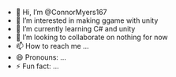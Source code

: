 - 👋 Hi, I’m @ConnorMyers167
- 👀 I’m interested in making ggame with unity
- 🌱 I’m currently learning C# and unity
- 💞️ I’m looking to collaborate on nothing for now
- 📫 How to reach me ...
- 😄 Pronouns: ...
- ⚡ Fun fact: ...

<!---
ConnorMyers167/ConnorMyers167 is a ✨ special ✨ repository because its `README.md` (this file) appears on your GitHub profile.
You can click the Preview link to take a look at your changes.
--->
